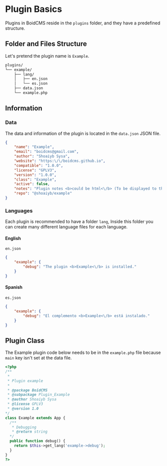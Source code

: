 # Plugin Basics
Plugins in BoidCMS reside in the `plugins` folder, and they have a predefined structure.


## Folder and Files Structure
Let's pretend the plugin name is `Example`.

```bash
plugins/
└── example/
    ├── lang/
    │   ├── en.json
    │   └── es.json
    ├── data.json
    └── example.php
```

## Information


### Data
The data and information of the plugin is located in the `data.json` JSON file.

```json
{
    "name": "Example",
    "email": "boidcms@gmail.com",
    "author": "Shoaiyb Sysa",
    "website": "https:\/\/boidcms.github.io",
    "compatible": "1.0.0",
    "license": "GPLV3",
    "version": "1.0.0",
    "class": "Example",
    "active": false,
    "notes": "Plugin notes <b>could be html<\/b> (To be displayed to the admin)",
    "repo": "@shoaiyb/example"
}
```

### Languages
Each plugin is recommended to have a folder `lang`, Inside this folder you can create many different language files for each language.

#### English
`en.json`
```json
{
    "example": {
        "debug": "The plugin <b>Example<\/b> is installed."
    }
}
```

#### Spanish
`es.json`
```json
{
    "example": {
        "debug": "El complemento <b>Example<\/b> está instalado."
    }
}
```

## Plugin Class
The Example plugin code below needs to be in the `example.php` file because `main` key isn't set at the data file.

```php
<?php
/**
 *
 * Plugin example
 *
 * @package BoidCMS
 * @subpackage Plugin_Example
 * @author Shoaiyb Sysa
 * @license GPLV3
 * @version 1.0
*/
class Example extends App {
  /**
   * Debugging
   * @return string
  */
  public function debug() {
    return $this->get_lang('example->debug');
  }
}
?>
```
